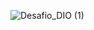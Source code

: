 ![Desafio_DIO (1)](https://github.com/renanz00r/dio-poo-desafio/assets/147177880/06142f06-7d09-4f18-9f29-a3d4b9d444b6)
